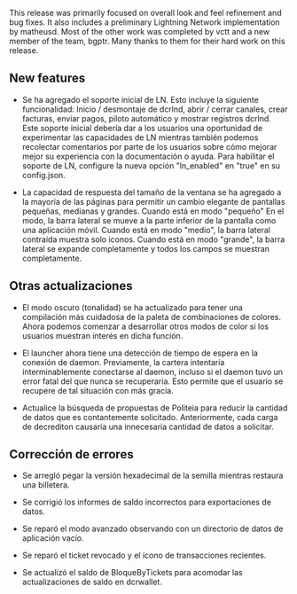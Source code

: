 This release was primarily focused on overall look and feel refinement and bug
fixes.  It also includes a preliminary Lightning Network implementation by 
matheusd.  Most of the other work was completed by vctt and a new member of the 
team, bgptr.  Many thanks to them for their hard work on this release.

## New features 

  - Se ha agregado el soporte inicial de LN. Esto incluye la siguiente funcionalidad:
  Inicio / desmontaje de dcrlnd, abrir / cerrar canales, crear facturas, enviar pagos,
  piloto automático y mostrar registros dcrlnd. Este soporte inicial debería dar a los usuarios
  una oportunidad de experimentar las capacidades de LN mientras también podemos recolectar comentarios por parte de los usuarios
  sobre cómo mejorar mejor su experiencia con la documentación o ayuda.
  Para habilitar el soporte de LN, configure la nueva opción "ln_enabled" en "true" en su
  config.json.

  - La capacidad de respuesta del tamaño de la ventana se ha agregado a la mayoría de las páginas para permitir un
  cambio elegante de pantallas pequeñas, medianas y grandes. Cuando está en modo "pequeño"
  En el modo, la barra lateral se mueve a la parte inferior de la pantalla como una aplicación móvil.
  Cuando está en modo "medio", la barra lateral contraída muestra solo iconos. Cuando está en
  modo "grande", la barra lateral se expande completamente y todos los campos se muestran completamente.

## Otras actualizaciones

  - El modo oscuro (tonalidad) se ha actualizado para tener una compilación más cuidadosa de la
  paleta de combinaciones de colores. Ahora podemos comenzar a desarrollar otros modos de color
  si los usuarios muestran interés en dicha función.

  - El launcher ahora tiene una detección de tiempo de espera en la conexión de daemon. Previamente,
  la cartera intentaría interminablemente conectarse al daemon, incluso si el
  daemon tuvo un error fatal del que nunca se recuperaría. Esto permite
  que el usuario se recupere de tal situación con más gracia.

  - Actualice la búsqueda de propuestas de Politeia para reducir la cantidad de datos que es contantemente solicitado. 
Anteriormente, cada carga de decrediton causaría una innecesaria
  cantidad de datos a solicitar.

## Corrección de errores

  - Se arregló pegar la versión hexadecimal de la semilla mientras restaura una billetera.

  - Se corrigió los informes de saldo incorrectos para exportaciones de datos.

  - Se reparó el modo avanzado observando con un directorio de datos de aplicación vacío.

  - Se reparó el ticket revocado y el ícono de transacciones recientes.

  - Se actualizó el saldo de BloqueByTickets para acomodar las actualizaciones de saldo en dcrwallet.
